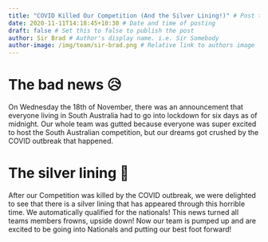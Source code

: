```yaml
---
title: "COVID Killed Our Competition (And the Silver Lining!)" # Post title. URL of post is filename.
date: 2020-11-11T14:18:45+10:30 # Date and time of posting
draft: false # Set this to false to publish the post
author: Sir Brad # Author's display name. i.e. Sir Somebody
author-image: /img/team/sir-brad.png # Relative link to authors image
---
```


# The bad news 😥
On Wednesday the 18th of November, there was an announcement that everyone living in South Australia had to go into lockdown for six days as of midnight. Our whole team was gutted because everyone was super excited to host the South Australian competition, but our dreams got crushed by the COVID outbreak that happened.

# The silver lining 🥳
After our Competition was killed by the COVID outbreak, we were delighted to see that there is a silver lining that has appeared through this horrible time. We automatically qualified for the nationals! This news turned all teams members frowns, upside down! Now our team is pumped up and are excited to be going into Nationals and putting our best foot forward!
